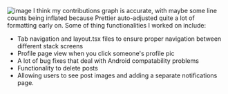 ![image](https://github.com/user-attachments/assets/b24c609d-7253-462f-ae93-e046b7f46e7d)
I think my contributions graph is accurate, with maybe some line counts being inflated because Prettier auto-adjusted quite a lot of formatting early on. Some of thing functionalities I worked on include:
- Tab navigation and layout.tsx files to ensure proper navigation between different stack screens
- Profile page view when you click someone's profile pic
- A lot of bug fixes that deal with Android compatability problems
- Functionality to delete posts
- Allowing users to see post images and adding a separate notifications page. 
